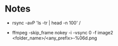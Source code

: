 # Notes


- rsync -avP 'ls -tr | head -n 100' /<destination>
  
- ffmpeg -skip_frame nokey -i <videfilename> -vsync 0 -f image2 <folder_name>/<any_prefix>-%06d.png
